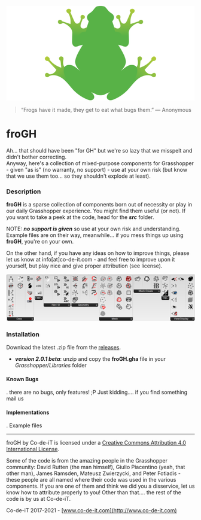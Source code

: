 ![froGH](https://github.com/Co-de-iT/froGH/blob/master/media/froGH%20logo.png?raw=true)

> “Frogs have it made, they get to eat what bugs them.” 
> ― Anonymous

# froGH
Ah... that should have been "for GH" but we're so lazy that we misspelt and didn't bother correcting.  
Anyway, here's a collection of mixed-purpose components for Grasshopper - given "as is" (no warranty, no support) - use at your own risk (but know that we use them too... so they shouldn't explode at least).

### Description
**froGH** is a sparse collection of components born out of necessity or play in our daily Grasshopper experience. You might find them useful (or not). If you want to take a peek at the code, head for the **_src_** folder. 

NOTE: _**no support is given**_ so use at your own risk and understanding. Example files are on their way, meanwhile... if you mess things up using **froGH**, you're on your own.  
  
On the other hand, if you have any ideas on how to improve things, please let us know at info[at]co-de-it.com - and feel free to improve upon it yourself, but play nice and give proper attribution (see license).
  
![froGH panel](https://raw.githubusercontent.com/Co-de-iT/froGH/master/media/froGH%202.0%20panel.png)
  
### Installation
Download the latest .zip file from the [releases](https://github.com/Co-de-iT/froGH/releases).
- **_version 2.0.1 beta_**: unzip and copy the **froGH.gha** file in your _Grasshopper/Libraries_ folder  
   
#### Known Bugs
. there are no bugs, only features! ;P Just kidding.... if you find something mail us
  
#### Implementations
. Example files  
  
-------

froGH by Co-de-iT is licensed under a [Creative Commons Attribution 4.0 International License](http://creativecommons.org/licenses/by/4.0/).  

Some of the code is from the amazing people in the Grasshopper community: David Rutten (the man himself), Giulio Piacentino (yeah, that other man), James Ramsden, Mateusz Zwierzycki, and Peter Fotiadis - these people are all named where their code was used in the various components. If you are one of them and think we did you a disservice, let us know how to attribute properly to you! Other than that.... the rest of the code is by us at Co-de-iT.  
  
Co-de-iT 2017-2021 - [www.co-de-it.com](http://www.co-de-it.com)
